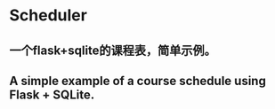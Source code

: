 # Scheduler 
## 一个flask+sqlite的课程表，简单示例。  
## A simple example of a course schedule using Flask + SQLite.
